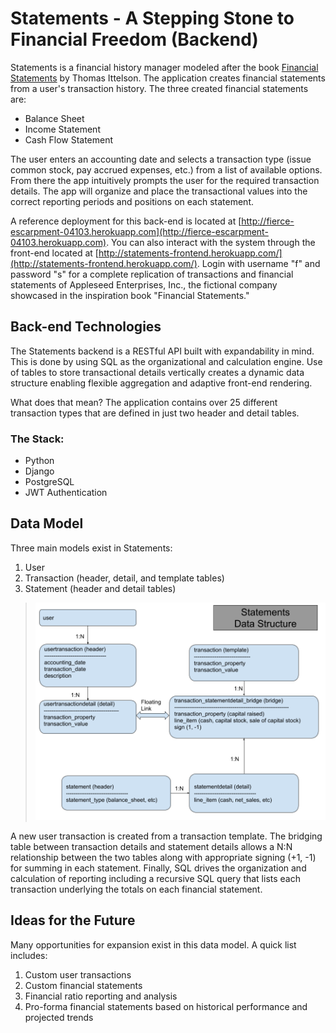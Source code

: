# Statements - A Stepping Stone to Financial Freedom (Backend)

Statements is a financial history manager modeled after the book [Financial Statements](https://www.amazon.com/Financial-Statements-Third-Step-Step/dp/1632651750/) by Thomas Ittelson. The application creates financial statements from a user's transaction history. The three created financial statements are:

- Balance Sheet
- Income Statement
- Cash Flow Statement

The user enters an accounting date and selects a transaction type (issue common stock, pay accrued expenses, etc.) from a list of available options. From there the app intuitively prompts the user for the required transaction details. The app will organize and place the transactional values into the correct reporting periods and positions on each statement.

A reference deployment for this back-end is located at [http://fierce-escarpment-04103.herokuapp.com](http://fierce-escarpment-04103.herokuapp.com). You can also interact with the system through the front-end located at [http://statements-frontend.herokuapp.com/](http://statements-frontend.herokuapp.com/). Login with username "f" and password "s" for a complete replication of transactions and financial statements of Appleseed Enterprises, Inc., the fictional company showcased in the inspiration book "Financial Statements."

## Back-end Technologies

The Statements backend is a RESTful API built with expandability in mind. This is done by using SQL as the organizational and calculation engine. Use of tables to store transactional details vertically creates a dynamic data structure enabling flexible aggregation and adaptive front-end rendering.

What does that mean? The application contains over 25 different transaction types that are defined in just two header and detail tables.

### The Stack:

- Python
- Django
- PostgreSQL
- JWT Authentication

## Data Model

Three main models exist in Statements:

1. User
2. Transaction (header, detail, and template tables)
3. Statement (header and detail tables)

> ![Data Design](/planning/data_design.png)

A new user transaction is created from a transaction template. The bridging table between transaction details and statement details allows a N:N relationship between the two tables along with appropriate signing (+1, -1) for summing in each statement. Finally, SQL drives the organization and calculation of reporting including a recursive SQL query that lists each transaction underlying the totals on each financial statement.

## Ideas for the Future

Many opportunities for expansion exist in this data model. A quick list includes:

1. Custom user transactions
2. Custom financial statements
3. Financial ratio reporting and analysis
4. Pro-forma financial statements based on historical performance and projected trends
